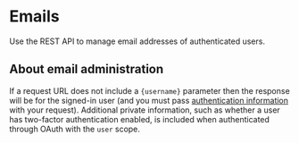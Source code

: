 # Emails

Use the REST API to manage email addresses of authenticated users.

## About email administration

If a request URL does not include a `{username}` parameter then the response will be for the signed-in user (and you must pass [authentication information](/rest/overview/authenticating-to-the-rest-api) with your request). Additional private information, such as whether a user has two-factor authentication enabled, is included when authenticated through OAuth with the `user` scope.
